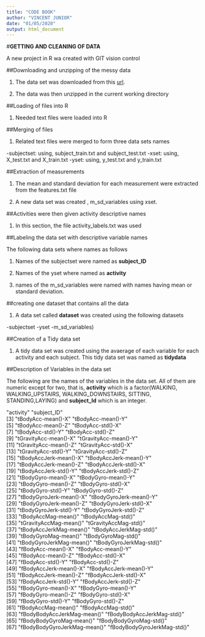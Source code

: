 ```yaml
---
title: "CODE BOOK"
author: "VINCENT JUNIOR"
date: "01/05/2020"
output: html_document
---
```

#**GETTING AND CLEANING OF DATA**

A new project in R wa created with GIT vision control

##Downloading and unzipping of the messy data

1. The data set was downloaded from this [url](https://d396qusza40orc.cloudfront.net/getdata%2Fprojectfiles%2FUCI%20HAR%20Dataset.zip).

2. The data was then unzipped in the current working directory

##Loading of files into R

1. Needed text files were loaded into R

##Merging of files

1. Related text files were merged to form three data sets names

-subjectset: using, subject_train.txt and subject_test.txt
-xset: using, X_test.txt and X_train.txt
-yset: using, y_test.txt and y_train.txt

##Extraction of measurements

1. The mean and standard deviation for each measurement were extracted from the features.txt file

2. A new data set was created , m_sd_variables using xset. 

##Activities were then given activity descriptive names

1. In this section, the file activity_labels.txt was used

##Labeling the data set with descriptive variable names

The following data sets where names as follows

1. Names of the subjectset were named as **subject_ID**

2. Names of the yset where named as  **activity**

3. names of the m_sd_variables were named with names having mean or standard deviation.

##creating one dataset that contains all the data

1. A data set called **dataset** was created using the following datasets

-subjectset
-yset
-m_sd_variables)

##Creation of a Tidy data set

1. A tidy data set was created using the avaerage of each variable for each activity and each subject. This tidy data set was named as **tidydata**

##Description of Variables in the data set

The following are the names of the variables in the data set. All of them are numeric except for two, that is, **activity** which is a factor(WALKING, WALKING_UPSTAIRS, WALKING_DOWNSTAIRS, SITTING, STANDING,LAYING) and **subject_Id** which is an integer.  

"activity"                    "subject_ID"                 
 [3] "tBodyAcc-mean()-X"           "tBodyAcc-mean()-Y"          
 [5] "tBodyAcc-mean()-Z"           "tBodyAcc-std()-X"           
 [7] "tBodyAcc-std()-Y"            "tBodyAcc-std()-Z"           
 [9] "tGravityAcc-mean()-X"        "tGravityAcc-mean()-Y"       
[11] "tGravityAcc-mean()-Z"        "tGravityAcc-std()-X"        
[13] "tGravityAcc-std()-Y"         "tGravityAcc-std()-Z"        
[15] "tBodyAccJerk-mean()-X"       "tBodyAccJerk-mean()-Y"      
[17] "tBodyAccJerk-mean()-Z"       "tBodyAccJerk-std()-X"       
[19] "tBodyAccJerk-std()-Y"        "tBodyAccJerk-std()-Z"       
[21] "tBodyGyro-mean()-X"          "tBodyGyro-mean()-Y"         
[23] "tBodyGyro-mean()-Z"          "tBodyGyro-std()-X"          
[25] "tBodyGyro-std()-Y"           "tBodyGyro-std()-Z"          
[27] "tBodyGyroJerk-mean()-X"      "tBodyGyroJerk-mean()-Y"     
[29] "tBodyGyroJerk-mean()-Z"      "tBodyGyroJerk-std()-X"      
[31] "tBodyGyroJerk-std()-Y"       "tBodyGyroJerk-std()-Z"      
[33] "tBodyAccMag-mean()"          "tBodyAccMag-std()"          
[35] "tGravityAccMag-mean()"       "tGravityAccMag-std()"       
[37] "tBodyAccJerkMag-mean()"      "tBodyAccJerkMag-std()"      
[39] "tBodyGyroMag-mean()"         "tBodyGyroMag-std()"         
[41] "tBodyGyroJerkMag-mean()"     "tBodyGyroJerkMag-std()"     
[43] "fBodyAcc-mean()-X"           "fBodyAcc-mean()-Y"          
[45] "fBodyAcc-mean()-Z"           "fBodyAcc-std()-X"           
[47] "fBodyAcc-std()-Y"            "fBodyAcc-std()-Z"           
[49] "fBodyAccJerk-mean()-X"       "fBodyAccJerk-mean()-Y"      
[51] "fBodyAccJerk-mean()-Z"       "fBodyAccJerk-std()-X"       
[53] "fBodyAccJerk-std()-Y"        "fBodyAccJerk-std()-Z"       
[55] "fBodyGyro-mean()-X"          "fBodyGyro-mean()-Y"         
[57] "fBodyGyro-mean()-Z"          "fBodyGyro-std()-X"          
[59] "fBodyGyro-std()-Y"           "fBodyGyro-std()-Z"          
[61] "fBodyAccMag-mean()"          "fBodyAccMag-std()"          
[63] "fBodyBodyAccJerkMag-mean()"  "fBodyBodyAccJerkMag-std()"  
[65] "fBodyBodyGyroMag-mean()"     "fBodyBodyGyroMag-std()"     
[67] "fBodyBodyGyroJerkMag-mean()" "fBodyBodyGyroJerkMag-std()"

